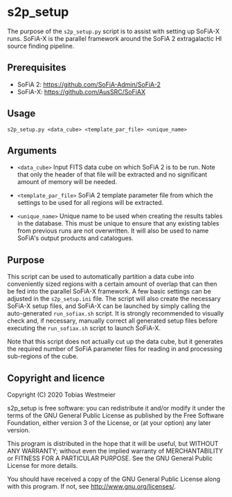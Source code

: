 # s2p_setup

The purpose of the `s2p_setup.py` script is to assist with setting up
SoFiA-X runs. SoFiA-X is the parallel framework around the SoFiA 2
extragalactic HI source finding pipeline.


## Prerequisites

* SoFiA 2: https://github.com/SoFiA-Admin/SoFiA-2
* SoFiA-X: https://github.com/AusSRC/SoFiAX


## Usage     

    s2p_setup.py <data_cube> <template_par_file> <unique_name>


## Arguments 

* `<data_cube>`          Input FITS data cube on which SoFiA 2 is to be
                         run. Note that only the header of that file will
                         be extracted and no significant amount of memory
                         will be needed.

* `<template_par_file>`  SoFiA 2 template parameter file from which the
                         settings to be used for all regions will be
                         extracted.

* `<unique_name>`        Unique name to be used when creating the results
                         tables in the database. This must be unique to
                         ensure that any existing tables from previous
                         runs are not overwritten. It will also be used
                         to name SoFiA's output products and catalogues.


## Purpose   

This script can be used to automatically partition a data cube into
conveniently sized regions with a certain amount of overlap that can then
be fed into the parallel SoFiA-X framework. A few basic settings can be
adjusted in the `s2p_setup.ini` file. The script will also create the
necessary SoFiA-X setup files, and SoFiA-X can be launched by simply
calling the auto-generated `run_sofiax.sh` script. It is strongly
recommended to visually check and, if necessary, manually correct all
generated setup files before executing the `run_sofiax.sh` script to
launch SoFiA-X.

Note that this script does not actually cut up the data cube, but it
generates the required number of SoFiA parameter files for reading in and
processing sub-regions of the cube.


## Copyright and licence

Copyright (C) 2020 Tobias Westmeier

s2p_setup is free software: you can redistribute it and/or modify it under
the terms of the GNU General Public License as published by the Free
Software Foundation, either version 3 of the License, or (at your option)
any later version.

This program is distributed in the hope that it will be useful, but
WITHOUT ANY WARRANTY; without even the implied warranty of
MERCHANTABILITY or FITNESS FOR A PARTICULAR PURPOSE. See the GNU General
Public License for more details.

You should have received a copy of the GNU General Public License along
with this program. If not, see http://www.gnu.org/licenses/.
